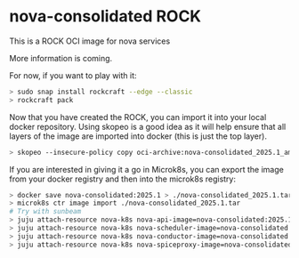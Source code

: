 # nova-consolidated ROCK

This is a ROCK OCI image for nova services

More information is coming.

For now, if you want to play with it:

```bash
> sudo snap install rockcraft --edge --classic
> rockcraft pack
```

Now that you have created the ROCK, you can import it into
your local docker repository. Using skopeo is a good idea as
it will help ensure that all layers of the image are imported
into docker (this is just the top layer).

```bash
> skopeo --insecure-policy copy oci-archive:nova-consolidated_2025.1_amd64.rock docker-daemon:nova-consolidated:2025.1
```

If you are interested in giving it a go in Microk8s, you can
export the image from your docker registry and then into the
microk8s registry:

```bash
> docker save nova-consolidated:2025.1 > ./nova-consolidated_2025.1.tar
> microk8s ctr image import ./nova-consolidated_2025.1.tar
# Try with sunbeam
> juju attach-resource nova-k8s nova-api-image=nova-consolidated:2025.1
> juju attach-resource nova-k8s nova-scheduler-image=nova-consolidated:2025.1
> juju attach-resource nova-k8s nova-conductor-image=nova-consolidated:2025.1
> juju attach-resource nova-k8s nova-spiceproxy-image=nova-consolidated:2025.1
```
